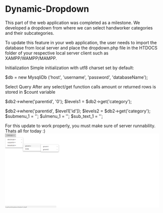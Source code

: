 # Dynamic-Dropdown
This part of the web application was completed as a milestone.
We developed a dropdown from where we can select handworker categories and their subcategories.

To update this feature in your web application, the user needs to import the database from local server and place the dropdown.php file in the HTDOCS folder of your respective local server client such as XAMPP/WAMPP/MAMPP.


Initialization
Simple initialization with utf8 charset set by default:

$db = new MysqliDb ('host', 'username', 'password', 'databaseName');


Select Query
After any select/get function calls amount or returned rows is stored in $count variable

$db2->where('parentid', '0');
$levels1 = $db2->get('category');

$db2->where('parentid', $level1['id']);
  $levels2 = $db2->get('category');
  $submenu_1 = '';
  $ulmenu_1 = '';
  $sub_text_1 = '';
  
  
  For this update to work properly, you must make sure of server runnability.
  Thats all for today :)
  ![Alt text](https://github.com/peerfahad/Dynamic-Dropdown/blob/master/dropdown/pic.PNG?raw=true "Optional Title")
